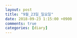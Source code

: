 ```yaml
---
layout: post
title: "9월_23일_일요일"
date: 2018-09-23 1:15:00 +0900
comments: true 
categories: [diary] 
---
```

